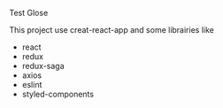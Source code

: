 Test Glose

This project use creat-react-app and some librairies like
- react
- redux
- redux-saga
- axios
- eslint
- styled-components